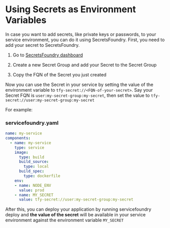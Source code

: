 # Using Secrets as Environment Variables
In case you want to add secrets, like private keys or passwords, to your service environment, you can do it using SecretsFoundry. First, you need to add your secret to SecretsFoundry.

1. Go to [SecretsFoundry dashboard](https://app.truefoundry.com/secrets)

2. Create a new Secret Group and add your Secret to the Secret Group

3. Copy the FQN of the Secret you just created

Now you can use the Secret in your service by setting the value of the environment variable to `tfy-secret://<FQN-of-your-secret>`. Say your Secret FQN is `user:my-secret-group:my-secret`, then set the value to `tfy-secret://user:my-secret-group:my-secret`

For example:
### servicefoundry.yaml
```yaml
name: my-service
components:
  - name: my-service
    type: service
    image:
      type: build
      build_source:
        type: local
      build_spec:
        type: dockerfile
    env:
    - name: NODE_ENV
      value: prod
    - name: MY_SECRET
      value: tfy-secret://user:my-secret-group:my-secret
```

After this, you can deploy your application by running servicefoundry deploy and **the value of the secret** will be available in your service environment against the environment variable `MY_SECRET`

